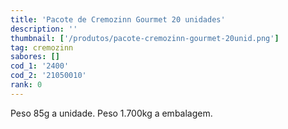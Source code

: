 ```yaml
---
title: 'Pacote de Cremozinn Gourmet 20 unidades'
description: ''
thumbnail: ['/produtos/pacote-cremozinn-gourmet-20unid.png']
tag: cremozinn
sabores: []
cod_1: '2400'
cod_2: '21050010'
rank: 0
---
```

Peso 85g a unidade.
Peso 1.700kg a embalagem.